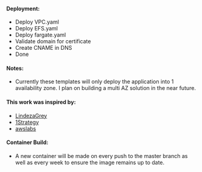 #### Deployment:

- Deploy VPC.yaml
- Deploy EFS.yaml
- Deploy fargate.yaml
- Validate domain for certificate
- Create CNAME in DNS
- Done

#### Notes:

- Currently these templates will only deploy the application into 1 availability zone. I plan on building a multi AZ solution in the near future.

#### This work was inspired by:

- [LindezaGrey](https://github.com/LindezaGrey/hak5c2)
- [1Strategy](https://github.com/1Strategy/fargate-cloudformation-example/blob/master/fargate.yaml)
- [awslabs](https://github.com/awslabs/aws-cloudformation-templates/blob/master/aws/services/VPC/VPC_With_Managed_NAT_And_Private_Subnet.yaml)

#### Container Build:

- A new container will be made on every push to the master branch as well as every week to ensure the image remains up to date.

